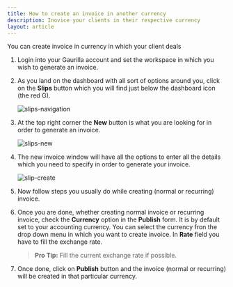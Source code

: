 ```yaml
---
title: How to create an invoice in another currency
description: Inovice your clients in their respective currency
layout: article
---
```

You can create invoice in currency in which your client deals


1. Login into your Gaurilla account and set the workspace in which you wish to generate an invoice.

2. As you land on the dashboard with all sort of options around you, click on the **Slips** button which you will find just below the dashboard icon (the red G).

    ![slips-navigation]({{site.url}}/images/slip/slips-navigation.png)

3. At the top right corner the **New** button is what you are looking for in order to generate an invoice.

    ![slips-new]({{site.url}}/images/slip/slips-new.png)

4. The new invoice window will have all the options to enter all the details which you need to specify in order to generate your invoice.

    ![slip-create]({{site.url}}/images/slip/slip-create.png)

5. Now follow steps you usually do while creating (normal or recurring) invoice.

6. Once you are done, whether creating normal invoice or recurring invoice, check the **Currency** option in the **Publish** form. It is by default set to your accounting currency. You can select the currency fron the drop down menu in which you want to create invoice. In **Rate** field you have to fill the exchange rate.

	>**Pro Tip:** Fill the current exchange rate if possible. 

7. Once done, click on **Publish** button and the invoice (normal or recurring) will be created in that particular currency.
